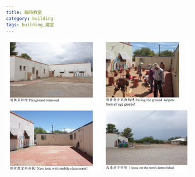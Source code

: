 ```yaml
---
title: 臨時教室
category: building
tags: building,建堂
---
```

<img src="/images/articles/building1.png" width="650px"/>